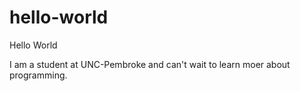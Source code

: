 # hello-world
 
 Hello World
 
 I am a student at UNC-Pembroke and can't wait to learn moer about programming.
